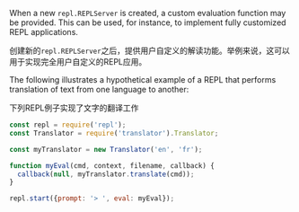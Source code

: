 
When a new `repl.REPLServer` is created, a custom evaluation function may be
provided. This can be used, for instance, to implement fully customized REPL
applications.

创建新的`repl.REPLServer`之后，提供用户自定义的解读功能。举例来说，这可以用于实现完全用户自定义的REPL应用。

The following illustrates a hypothetical example of a REPL that performs
translation of text from one language to another:

下列REPL例子实现了文字的翻译工作

```js
const repl = require('repl');
const Translator = require('translator').Translator;

const myTranslator = new Translator('en', 'fr');

function myEval(cmd, context, filename, callback) {
  callback(null, myTranslator.translate(cmd));
}

repl.start({prompt: '> ', eval: myEval});
```

